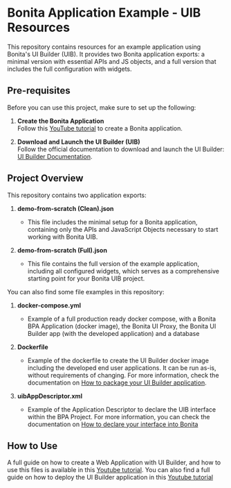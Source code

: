 # Bonita Application Example - UIB Resources

This repository contains resources for an example application using Bonita's UI Builder (UIB). It provides two Bonita application exports: a minimal version with essential APIs and JS objects, and a full version that includes the full configuration with widgets.

## Pre-requisites

Before you can use this project, make sure to set up the following:

1. **Create the Bonita Application**  
   Follow this [YouTube tutorial](https://youtu.be/K5wrh7C_-Ko?si=0KwrGS0kg2GAk9xU) to create a Bonita application.

2. **Download and Launch the UI Builder (UIB)**  
   Follow the official documentation to download and launch the UI Builder:  
   [UI Builder Documentation](https://documentation.bonitasoft.com/bonita/latest/applications/ui-builder/download-and-launch).

## Project Overview

This repository contains two application exports:

1. **demo-from-scratch (Clean).json**  
   - This file includes the minimal setup for a Bonita application, containing only the APIs and JavaScript Objects necessary to start working with Bonita UIB.

2. **demo-from-scratch (Full).json**  
   - This file contains the full version of the example application, including all configured widgets, which serves as a comprehensive starting point for your Bonita UIB project.

You can also find some file examples in this repository:

1. **docker-compose.yml**
   - Example of a full production ready docker compose, with a Bonita BPA Application (docker image), the Bonita UI Proxy, the Bonita UI Builder app (with the developed application) and a database

2. **Dockerfile**
   - Example of the dockerfile to create the UI Builder docker image including the developed end user applications. It can be run as-is, without requirements of changing. For more information, check the documentation on [How to package your UI Builder application](https://documentation.bonitasoft.com/bonita/latest/applications/ui-builder/production-packaging).

3. **uibAppDescriptor.xml**
   - Example of the Application Descriptor to declare the UIB interface within the BPA Project. For more information, you can check the documentation on [How to declare your interface into Bonita](https://documentation.bonitasoft.com/bonita/latest/applications/ui-builder/builder-declare-interface-in-bonita)

## How to Use

A full guide on how to create a Web Application with UI Builder, and how to use this files is available in this [Youtube tutorial](https://youtu.be/_eriagdkIpM?si=CHomBfqhyCzliy7B). You can also find a full guide on how to deploy the UI Builder application in this [Youtube tutorial](https://youtu.be/7RYBl_DwEDc)
